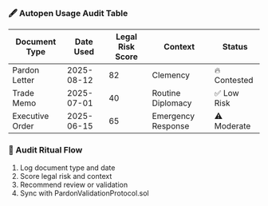 ### 🖋️ Autopen Usage Audit Table
| Document Type     | Date Used   | Legal Risk Score | Context            | Status       |
|-------------------|-------------|------------------|---------------------|--------------|
| Pardon Letter     | 2025-08-12  | 82               | Clemency            | 🔥 Contested  
| Trade Memo        | 2025-07-01  | 40               | Routine Diplomacy   | ✅ Low Risk  
| Executive Order   | 2025-06-15  | 65               | Emergency Response  | ⚠️ Moderate  

### 🔄 Audit Ritual Flow
1. Log document type and date  
2. Score legal risk and context  
3. Recommend review or validation  
4. Sync with PardonValidationProtocol.sol
